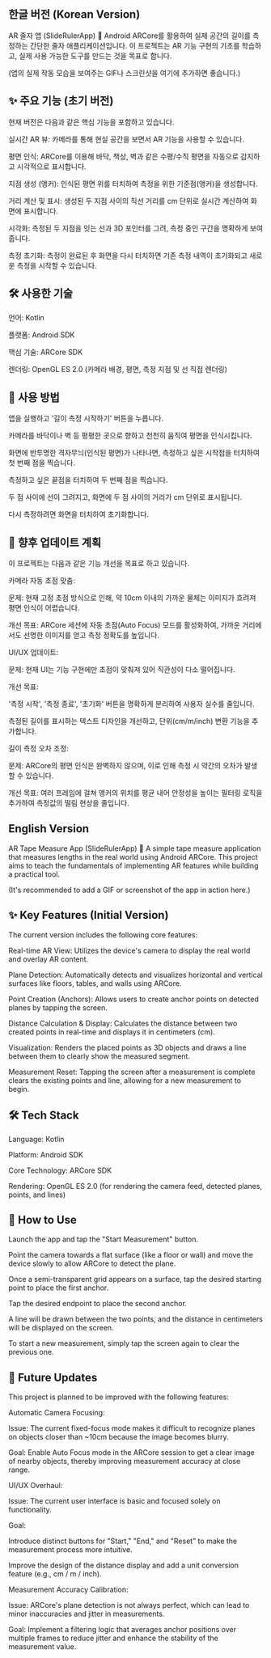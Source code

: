 ## 한글 버전 (Korean Version)
AR 줄자 앱 (SlideRulerApp) 📏
Android ARCore를 활용하여 실제 공간의 길이를 측정하는 간단한 줄자 애플리케이션입니다. 이 프로젝트는 AR 기능 구현의 기초를 학습하고, 실제 사용 가능한 도구를 만드는 것을 목표로 합니다.

(앱의 실제 작동 모습을 보여주는 GIF나 스크린샷을 여기에 추가하면 좋습니다.)

## ✨ 주요 기능 (초기 버전)
현재 버전은 다음과 같은 핵심 기능을 포함하고 있습니다.

실시간 AR 뷰: 카메라를 통해 현실 공간을 보면서 AR 기능을 사용할 수 있습니다.

평면 인식: ARCore를 이용해 바닥, 책상, 벽과 같은 수평/수직 평면을 자동으로 감지하고 시각적으로 표시합니다.

지점 생성 (앵커): 인식된 평면 위를 터치하여 측정을 위한 기준점(앵커)을 생성합니다.

거리 계산 및 표시: 생성된 두 지점 사이의 직선 거리를 cm 단위로 실시간 계산하여 화면에 표시합니다.

시각화: 측정된 두 지점을 잇는 선과 3D 포인터를 그려, 측정 중인 구간을 명확하게 보여줍니다.

측정 초기화: 측정이 완료된 후 화면을 다시 터치하면 기존 측정 내역이 초기화되고 새로운 측정을 시작할 수 있습니다.

## 🛠️ 사용한 기술
언어: Kotlin

플랫폼: Android SDK

핵심 기술: ARCore SDK

렌더링: OpenGL ES 2.0 (카메라 배경, 평면, 측정 지점 및 선 직접 렌더링)

## 📖 사용 방법
앱을 실행하고 '길이 측정 시작하기' 버튼을 누릅니다.

카메라를 바닥이나 벽 등 평평한 곳으로 향하고 천천히 움직여 평면을 인식시킵니다.

화면에 반투명한 격자무늬(인식된 평면)가 나타나면, 측정하고 싶은 시작점을 터치하여 첫 번째 점을 찍습니다.

측정하고 싶은 끝점을 터치하여 두 번째 점을 찍습니다.

두 점 사이에 선이 그려지고, 화면에 두 점 사이의 거리가 cm 단위로 표시됩니다.

다시 측정하려면 화면을 터치하여 초기화합니다.

## 🚀 향후 업데이트 계획
이 프로젝트는 다음과 같은 기능 개선을 목표로 하고 있습니다.

카메라 자동 초점 맞춤:

문제: 현재 고정 초점 방식으로 인해, 약 10cm 이내의 가까운 물체는 이미지가 흐려져 평면 인식이 어렵습니다.

개선 목표: ARCore 세션에 자동 초점(Auto Focus) 모드를 활성화하여, 가까운 거리에서도 선명한 이미지를 얻고 측정 정확도를 높입니다.

UI/UX 업데이트:

문제: 현재 UI는 기능 구현에만 초점이 맞춰져 있어 직관성이 다소 떨어집니다.

개선 목표:

'측정 시작', '측정 종료', '초기화' 버튼을 명확하게 분리하여 사용자 실수를 줄입니다.

측정된 길이를 표시하는 텍스트 디자인을 개선하고, 단위(cm/m/inch) 변환 기능을 추가합니다.

길이 측정 오차 조정:

문제: ARCore의 평면 인식은 완벽하지 않으며, 이로 인해 측정 시 약간의 오차가 발생할 수 있습니다.

개선 목표: 여러 프레임에 걸쳐 앵커의 위치를 평균 내어 안정성을 높이는 필터링 로직을 추가하여 측정값의 떨림 현상을 줄입니다.

## English Version
AR Tape Measure App (SlideRulerApp) 📏
A simple tape measure application that measures lengths in the real world using Android ARCore. This project aims to teach the fundamentals of implementing AR features while building a practical tool.

(It's recommended to add a GIF or screenshot of the app in action here.)

## ✨ Key Features (Initial Version)
The current version includes the following core features:

Real-time AR View: Utilizes the device's camera to display the real world and overlay AR content.

Plane Detection: Automatically detects and visualizes horizontal and vertical surfaces like floors, tables, and walls using ARCore.

Point Creation (Anchors): Allows users to create anchor points on detected planes by tapping the screen.

Distance Calculation & Display: Calculates the distance between two created points in real-time and displays it in centimeters (cm).

Visualization: Renders the placed points as 3D objects and draws a line between them to clearly show the measured segment.

Measurement Reset: Tapping the screen after a measurement is complete clears the existing points and line, allowing for a new measurement to begin.

## 🛠️ Tech Stack
Language: Kotlin

Platform: Android SDK

Core Technology: ARCore SDK

Rendering: OpenGL ES 2.0 (for rendering the camera feed, detected planes, points, and lines)

## 📖 How to Use
Launch the app and tap the "Start Measurement" button.

Point the camera towards a flat surface (like a floor or wall) and move the device slowly to allow ARCore to detect the plane.

Once a semi-transparent grid appears on a surface, tap the desired starting point to place the first anchor.

Tap the desired endpoint to place the second anchor.

A line will be drawn between the two points, and the distance in centimeters will be displayed on the screen.

To start a new measurement, simply tap the screen again to clear the previous one.

## 🚀 Future Updates
This project is planned to be improved with the following features:

Automatic Camera Focusing:

Issue: The current fixed-focus mode makes it difficult to recognize planes on objects closer than ~10cm because the image becomes blurry.

Goal: Enable Auto Focus mode in the ARCore session to get a clear image of nearby objects, thereby improving measurement accuracy at close range.

UI/UX Overhaul:

Issue: The current user interface is basic and focused solely on functionality.

Goal:

Introduce distinct buttons for "Start," "End," and "Reset" to make the measurement process more intuitive.

Improve the design of the distance display and add a unit conversion feature (e.g., cm / m / inch).

Measurement Accuracy Calibration:

Issue: ARCore's plane detection is not always perfect, which can lead to minor inaccuracies and jitter in measurements.

Goal: Implement a filtering logic that averages anchor positions over multiple frames to reduce jitter and enhance the stability of the measurement value.
